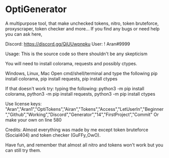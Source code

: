 # OptiGenerator
A multipurpose tool, that make unchecked tokens, nitro, token bruteforce, proxyscraper, token checker and more...
If you find any bugs or need help you can ask here,

Discord: https://discord.gg/QjUUwpnpku
User: ! Aran#9999

Usage:
This is the source code so there shouldn't be any skepticism                                                                                                             

You will need to install colorama, requests and possibly ctypes.

Windows, Linux, Mac Open cmd/shell/terminal and type the following pip install colorama, pip install requests, pip install ctypes

If that doesn't work try:
typing the following: python3 -m pip install colorama, python3 -m pip install requests, python3 -m pip install ctypes

Use license keys: "Aran","Aran1","OptiTokens","Airan","Tokens","Access","LetUserIn","Beginner","Github","Working","Discord","Generator","14","FirstProject","Commit"
Or make your own on line 580

Credits: Almost everything was made by me except token bruteforce (Social404) and token checker (GuFFy_OwO).

Have fun, and remember that almost all nitro and tokens won't work but you can still try them.
